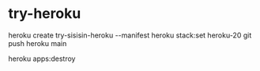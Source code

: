 # try-heroku

heroku create try-sisisin-heroku --manifest
heroku stack:set heroku-20
git push heroku main

heroku apps:destroy
